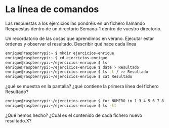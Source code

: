 # La línea de comandos

Las respuestas a los ejercicios las pondréis en un fichero llamando Respuestas dentro de un directorio Semana-1 dentro de vuestro directorio.

Un recordatorio de las cosas que aprendimos en verano. Ejecutar estar órdenes y observar el resultado.
Describir qué hace cada línea

``` sh
enrique@raspberrypi:~ $ mkdir ejercicios-enrique
enrique@raspberrypi:~ $ cd ejercicios-enrique
enrique@raspberrypi:~/ejercicios-enrique $ ls
enrique@raspberrypi:~/ejercicios-enrique $ date > Resultado
enrique@raspberrypi:~/ejercicios-enrique $ ls -l / >> Resultado
enrique@raspberrypi:~/ejercicios-enrique $ cat Resultado 
```
¿qué se muestra en la pantalla?
¿qué contiene la primera línea del fichero Resultado?

``` sh
enrique@raspberrypi:~/ejercicios-enrique $ for NUMERO in 1 3 4 5 6 7 8 9 10 ; do echo $NUMERO > resultado.$NUMERO ; d 
enrique@raspberrypi:~/ejercicios-enrique $ ls -lt
```
¿Qué hemos hecho?
¿Cuál es el contenido de cada fichero nuevo resultado.X?



